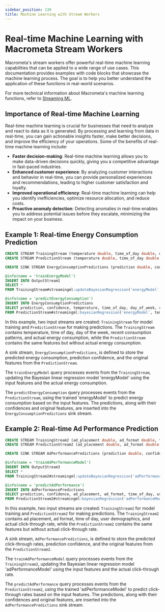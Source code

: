 ```yaml
---
sidebar_position: 130
title: Machine Learning with Stream Workers
---
```


# Real-time Machine Learning with Macrometa Stream Workers

Macrometa's stream workers offer powerful real-time machine learning capabilities that can be applied to a wide range of use cases. This documentation provides examples with code blocks that showcase the machine learning process. The goal is to help you better understand the application of these functions in real-world scenarios.

For more technical information about Macrometa's machine learning functions, refer to [Streaming ML](query-guide/functions/streaming-ml/index.md).

## Importance of Real-time Machine Learning

Real-time machine learning is crucial for businesses that need to analyze and react to data as it is generated. By processing and learning from data in real-time, you can gain actionable insights faster, make better decisions, and improve the efficiency of your operations. Some of the benefits of real-time machine learning include:

- **Faster decision-making**: Real-time machine learning allows you to make data-driven decisions quickly, giving you a competitive advantage in fast-paced industries.
- **Enhanced customer experience**: By analyzing customer interactions and behavior in real-time, you can provide personalized experiences and recommendations, leading to higher customer satisfaction and loyalty.
- **Improved operational efficiency**: Real-time machine learning can help you identify inefficiencies, optimize resource allocation, and reduce costs.
- **Proactive anomaly detection**: Detecting anomalies in real-time enables you to address potential issues before they escalate, minimizing the impact on your business.

## Example 1: Real-time Energy Consumption Prediction

```sql
CREATE STREAM TrainingStream (temperature double, time_of_day double, day_of_week double, recent_consumption double, energy_consumption double);
CREATE STREAM PredictionStream (temperature double, time_of_day double, day_of_week double, recent_consumption double);

CREATE SINK STREAM EnergyConsumptionPredictions (prediction double, confidence double, temperature double, time_of_day double, day_of_week double, recent_consumption double);

@info(name = 'trainEnergyModel')
INSERT INTO OutputStream1
SELECT *
FROM TrainingStream#streamingml:updateBayesianRegression('energyModel', energy_consumption, temperature, time_of_day, day_of_week, recent_consumption);

@info(name = 'predictEnergyConsumption')
INSERT INTO EnergyConsumptionPredictions
SELECT prediction, confidence, temperature, time_of_day, day_of_week, recent_consumption
FROM PredictionStream#streamingml:bayesianRegression('energyModel', temperature, time_of_day, day_of_week, recent_consumption);
```

In this example, two input streams are created: `TrainingStream` for model training and `PredictionStream` for making predictions. The `TrainingStream` contains temperature, time of day, day of the week, recent consumption patterns, and actual energy consumption, while the `PredictionStream` contains the same features but without actual energy consumption.

A sink stream, `EnergyConsumptionPredictions`, is defined to store the predicted energy consumption, prediction confidence, and the original features from the `PredictionStream`.

The `trainEnergyModel` query processes events from the `TrainingStream`, updating the Bayesian linear regression model 'energyModel' using the input features and the actual energy consumption.

The `predictEnergyConsumption` query processes events from the `PredictionStream`, using the trained 'energyModel' to predict energy consumption based on the input features. The predictions, along with their confidences and original features, are inserted into the `EnergyConsumptionPredictions` sink stream.

## Example 2: Real-time Ad Performance Prediction

```sql
CREATE STREAM TrainingStream2 (ad_placement double, ad_format double, time_of_day double, user_demographics double, click_through_rate double);
CREATE STREAM PredictionStream2 (ad_placement double, ad_format double, time_of_day double, user_demographics double);

CREATE SINK STREAM AdPerformancePredictions (prediction double, confidence double, ad_placement double, ad_format double, time_of_day double, user_demographics double);

@info(name = 'trainAdPerformanceModel')
INSERT INTO OutputStream3
SELECT *
FROM TrainingStream2#streamingml:updateBayesianRegression('adPerformanceModel', click_through_rate, ad_placement, ad_format, time_of_day, user_demographics);

@info(name = 'predictAdPerformance')
INSERT INTO AdPerformancePredictions
SELECT prediction, confidence, ad_placement, ad_format, time_of_day, user_demographics
FROM PredictionStream2#streamingml:bayesianRegression('adPerformanceModel', ad_placement, ad_format, time_of_day, user_demographics);
```

In this example, two input streams are created: `TrainingStream2` for model training and `PredictionStream2` for making predictions. The `TrainingStream2` contains ad placement, ad format, time of day, user demographics, and actual click-through rate, while the `PredictionStream2` contains the same features but without actual click-through rate.

A sink stream, `AdPerformancePredictions`, is defined to store the predicted click-through rates, prediction confidence, and the original features from the `PredictionStream2`.

The `trainAdPerformanceModel` query processes events from the `TrainingStream2`, updating the Bayesian linear regression model 'adPerformanceModel' using the input features and the actual click-through rate.

The `predictAdPerformance` query processes events from the `PredictionStream2`, using the trained 'adPerformanceModel' to predict click-through rates based on the input features. The predictions, along with their confidences and original features, are inserted into the `AdPerformancePredictions` sink stream.


